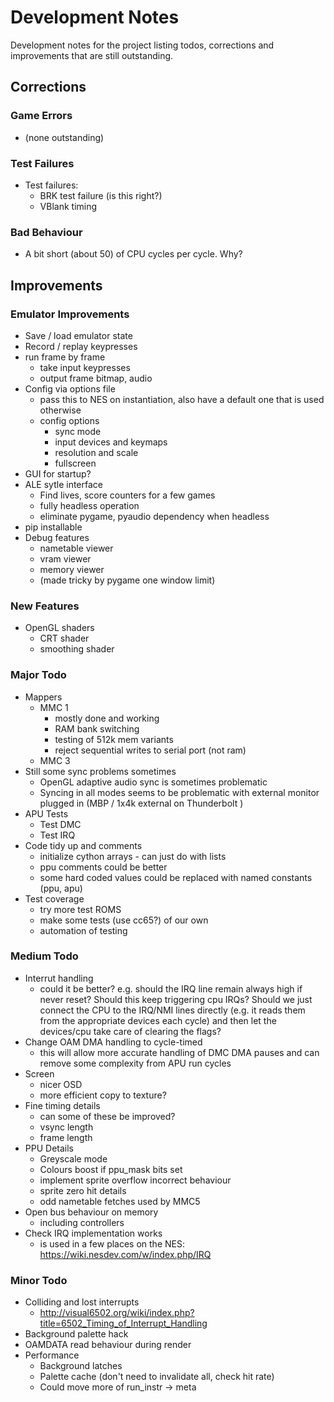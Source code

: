 Development Notes
=================

Development notes for the project listing todos, corrections and improvements that are still outstanding.


Corrections
-----------

### Game Errors

* (none outstanding)

### Test Failures

* Test failures:
  * BRK test failure (is this right?)
  * VBlank timing


### Bad Behaviour

* A bit short (about 50) of CPU cycles per cycle.  Why?


Improvements
------------

### Emulator Improvements

* Save / load emulator state
* Record / replay keypresses
* run frame by frame
  * take input keypresses
  * output frame bitmap, audio
* Config via options file
  * pass this to NES on instantiation, also have a default one that is used otherwise
  * config options
    * sync mode
    * input devices and keymaps
    * resolution and scale
    * fullscreen
* GUI for startup?
* ALE sytle interface
  * Find lives, score counters for a few games
  * fully headless operation
  * eliminate pygame, pyaudio dependency when headless
* pip installable
* Debug features
  * nametable viewer
  * vram viewer
  * memory viewer
  * (made tricky by pygame one window limit)


### New Features

* OpenGL shaders
  * CRT shader
  * smoothing shader

### Major Todo

* Mappers
  * MMC 1
    * mostly done and working
    * RAM bank switching
    * testing of 512k mem variants
    * reject sequential writes to serial port (not ram)
  * MMC 3
* Still some sync problems sometimes
  * OpenGL adaptive audio sync is sometimes problematic
  * Syncing in all modes seems to be problematic with external monitor plugged in (MBP / 1x4k external on Thunderbolt )
* APU Tests
  * Test DMC
  * Test IRQ
* Code tidy up and comments
  * initialize cython arrays - can just do with lists
  * ppu comments could be better
  * some hard coded values could be replaced with named constants (ppu, apu)
* Test coverage
  * try more test ROMS
  * make some tests (use cc65?) of our own
  * automation of testing


### Medium Todo

* Interrut handling
  * could it be better?  e.g. should the IRQ line remain always high if never reset?  Should this keep triggering
    cpu IRQs? Should we just connect the CPU to the IRQ/NMI lines directly (e.g. it reads them from the
    appropriate devices each cycle) and then let the devices/cpu take care of clearing the flags?
* Change OAM DMA handling to cycle-timed
  * this will allow more accurate handling of DMC DMA pauses and can remove some complexity from APU run
    cycles
* Screen
  * nicer OSD
  * more efficient copy to texture?
* Fine timing details
  * can some of these be improved?
  * vsync length
  * frame length
* PPU Details
  * Greyscale mode
  * Colours boost if ppu_mask bits set
  * implement sprite overflow incorrect behaviour
  * sprite zero hit details
  * odd nametable fetches used by MMC5
* Open bus behaviour on memory
  * including controllers
* Check IRQ implementation works
  * is used in a few places on the NES:  https://wiki.nesdev.com/w/index.php/IRQ

### Minor Todo

* Colliding and lost interrupts
  * http://visual6502.org/wiki/index.php?title=6502_Timing_of_Interrupt_Handling
* Background palette hack
* OAMDATA read behaviour during render
* Performance
  * Background latches
  * Palette cache (don't need to invalidate all, check hit rate)
  * Could move more of run_instr -> meta

